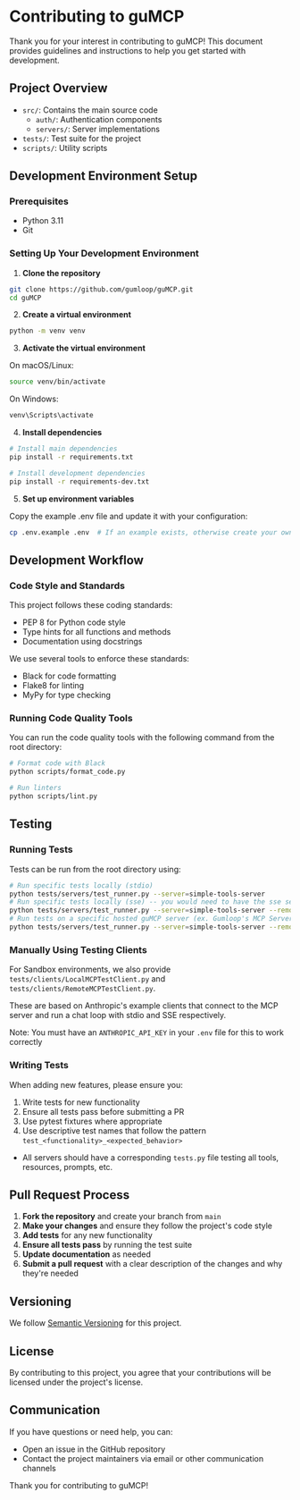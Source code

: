 # Contributing to guMCP

Thank you for your interest in contributing to guMCP! This document provides guidelines and instructions to help you get started with development.

## Project Overview

- `src/`: Contains the main source code
  - `auth/`: Authentication components
  - `servers/`: Server implementations
- `tests/`: Test suite for the project
- `scripts/`: Utility scripts

## Development Environment Setup

### Prerequisites

- Python 3.11
- Git

### Setting Up Your Development Environment

1. **Clone the repository**

```bash
git clone https://github.com/gumloop/guMCP.git
cd guMCP
```

2. **Create a virtual environment**

```bash
python -m venv venv
```

3. **Activate the virtual environment**

On macOS/Linux:

```bash
source venv/bin/activate
```

On Windows:

```bash
venv\Scripts\activate
```

4. **Install dependencies**

```bash
# Install main dependencies
pip install -r requirements.txt

# Install development dependencies
pip install -r requirements-dev.txt
```

5. **Set up environment variables**

Copy the example .env file and update it with your configuration:

```bash
cp .env.example .env  # If an example exists, otherwise create your own
```

## Development Workflow

### Code Style and Standards

This project follows these coding standards:

- PEP 8 for Python code style
- Type hints for all functions and methods
- Documentation using docstrings

We use several tools to enforce these standards:

- Black for code formatting
- Flake8 for linting
- MyPy for type checking

### Running Code Quality Tools

You can run the code quality tools with the following command from the root directory:

```bash
# Format code with Black
python scripts/format_code.py

# Run linters
python scripts/lint.py
```

## Testing

### Running Tests

Tests can be run from the root directory using:

```bash
# Run specific tests locally (stdio)
python tests/servers/test_runner.py --server=simple-tools-server
# Run specific tests locally (sse) -- you would need to have the sse server running, ex. by running ./start_remote_dev_server.sh from the root directory
python tests/servers/test_runner.py --server=simple-tools-server --remote
# Run tests on a specific hosted guMCP server (ex. Gumloop's MCP Server)
python tests/servers/test_runner.py --server=simple-tools-server --remote --endpoint=https://mcp.gumloop.com/gdrive/{user_id}%3A{api_key}
```

### Manually Using Testing Clients

For Sandbox environments, we also provide `tests/clients/LocalMCPTestClient.py` and `tests/clients/RemoteMCPTestClient.py`.

These are based on Anthropic's example clients that connect to the MCP server and run a chat loop with stdio and SSE respectively.

Note: You must have an `ANTHROPIC_API_KEY` in your `.env` file for this to work correctly

### Writing Tests

When adding new features, please ensure you:

1. Write tests for new functionality
2. Ensure all tests pass before submitting a PR
3. Use pytest fixtures where appropriate
4. Use descriptive test names that follow the pattern `test_<functionality>_<expected_behavior>`

- All servers should have a corresponding `tests.py` file testing all tools, resources, prompts, etc.

## Pull Request Process

1. **Fork the repository** and create your branch from `main`
2. **Make your changes** and ensure they follow the project's code style
3. **Add tests** for any new functionality
4. **Ensure all tests pass** by running the test suite
5. **Update documentation** as needed
6. **Submit a pull request** with a clear description of the changes and why they're needed

## Versioning

We follow [Semantic Versioning](https://semver.org/) for this project.

## License

By contributing to this project, you agree that your contributions will be licensed under the project's license.

## Communication

If you have questions or need help, you can:

- Open an issue in the GitHub repository
- Contact the project maintainers via email or other communication channels

Thank you for contributing to guMCP!
